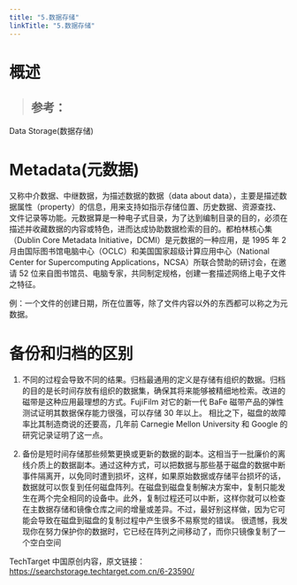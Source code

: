 ```yaml
---
title: "5.数据存储"
linkTitle: "5.数据存储"
---
```


# 概述
> 参考：
> - 

Data Storage(数据存储)

# Metadata(元数据)

又称中介数据、中继数据，为描述数据的数据（data about data），主要是描述数据属性（property）的信息，用来支持如指示存储位置、历史数据、资源查找、文件记录等功能。元数据算是一种电子式目录，为了达到编制目录的目的，必须在描述并收藏数据的内容或特色，进而达成协助数据检索的目的。都柏林核心集（Dublin Core Metadata Initiative，DCMI）是元数据的一种应用，是 1995 年 2 月由国际图书馆电脑中心（OCLC）和美国国家超级计算应用中心（National Center for Supercomputing Applications，NCSA）所联合赞助的研讨会，在邀请 52 位来自图书馆员、电脑专家，共同制定规格，创建一套描述网络上电子文件之特征。

例：一个文件的创建日期，所在位置等，除了文件内容以外的东西都可以称之为元数据。

# 备份和归档的区别

1. 不同的过程会导致不同的结果。归档最通用的定义是存储有组织的数据。归档的目的是长时间存放有组织的数据集，确保其将来能够被精细地检索。改进的磁带是这种应用最理想的方式。FujiFilm 对它的新一代 BaFe 磁带产品的弹性测试证明其数据保存能力很强，可以存储 30 年以上。 相比之下，磁盘的故障率比其制造商说的还要高，几年前 Carnegie Mellon University 和 Google 的研究记录证明了这一点。

2. 备份是短时间存储那些频繁更换或更新的数据的副本。这相当于一批廉价的离线介质上的数据副本。通过这种方式，可以把数据与那些基于磁盘的数据中断事件隔离开，以免同时遭到损坏，这样，如果原始数据或存储平台损坏的话，数据就可以恢复到任何磁盘阵列。在磁盘到磁盘复制解决方案中，复制只能发生在两个完全相同的设备中。此外，复制过程还可以中断，这样你就可以检查在主数据存储和镜像仓库之间的增量或差异。不过，最好别这样做，因为它可能会导致在磁盘到磁盘的复制过程中产生很多不易察觉的错误。 很遗憾，我发现你在努力保护你的数据时，它已经在阵列之间移动了，而你只镜像复制了一个空白空间

TechTarget 中国原创内容，原文链接： <https://searchstorage.techtarget.com.cn/6-23590/>